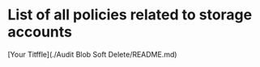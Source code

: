 # List of all policies related to storage accounts


[Your Titffle](./Audit Blob Soft Delete/README.md)

